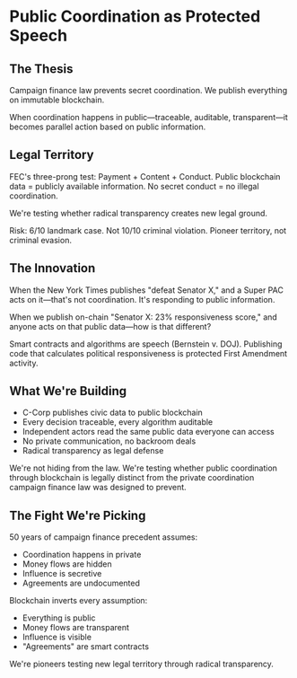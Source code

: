 # Public Coordination as Protected Speech

## The Thesis

Campaign finance law prevents secret coordination.
We publish everything on immutable blockchain.

When coordination happens in public—traceable, auditable, transparent—it becomes parallel action based on public information.

## Legal Territory

FEC's three-prong test: Payment + Content + Conduct.
Public blockchain data = publicly available information.
No secret conduct = no illegal coordination.

We're testing whether radical transparency creates new legal ground.

Risk: 6/10 landmark case.
Not 10/10 criminal violation.
Pioneer territory, not criminal evasion.

## The Innovation

When the New York Times publishes "defeat Senator X," and a Super PAC acts on it—that's not coordination. It's responding to public information.

When we publish on-chain "Senator X: 23% responsiveness score," and anyone acts on that public data—how is that different?

Smart contracts and algorithms are speech (Bernstein v. DOJ). Publishing code that calculates political responsiveness is protected First Amendment activity.

## What We're Building

- C-Corp publishes civic data to public blockchain
- Every decision traceable, every algorithm auditable
- Independent actors read the same public data everyone can access
- No private communication, no backroom deals
- Radical transparency as legal defense

We're not hiding from the law. We're testing whether public coordination through blockchain is legally distinct from the private coordination campaign finance law was designed to prevent.

## The Fight We're Picking

50 years of campaign finance precedent assumes:
- Coordination happens in private
- Money flows are hidden
- Influence is secretive
- Agreements are undocumented

Blockchain inverts every assumption:
- Everything is public
- Money flows are transparent
- Influence is visible
- "Agreements" are smart contracts

We're pioneers testing new legal territory through radical transparency.